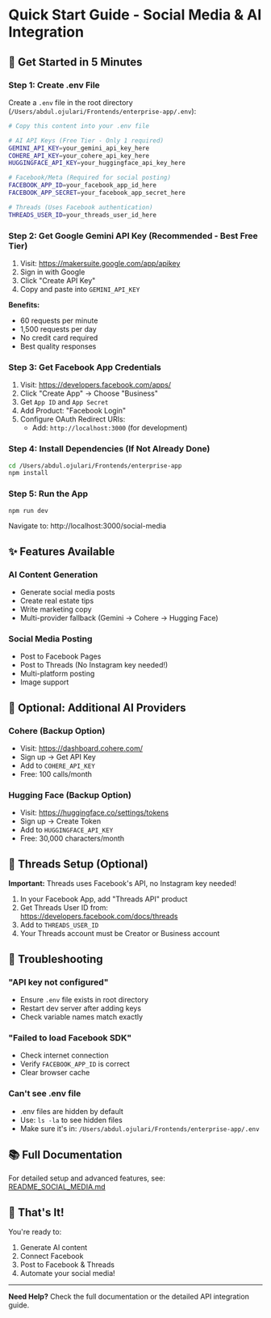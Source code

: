 # Quick Start Guide - Social Media & AI Integration

## 🚀 Get Started in 5 Minutes

### Step 1: Create .env File

Create a `.env` file in the root directory (`/Users/abdul.ojulari/Frontends/enterprise-app/.env`):

```bash
# Copy this content into your .env file

# AI API Keys (Free Tier - Only 1 required)
GEMINI_API_KEY=your_gemini_api_key_here
COHERE_API_KEY=your_cohere_api_key_here
HUGGINGFACE_API_KEY=your_huggingface_api_key_here

# Facebook/Meta (Required for social posting)
FACEBOOK_APP_ID=your_facebook_app_id_here
FACEBOOK_APP_SECRET=your_facebook_app_secret_here

# Threads (Uses Facebook authentication)
THREADS_USER_ID=your_threads_user_id_here
```

### Step 2: Get Google Gemini API Key (Recommended - Best Free Tier)

1. Visit: https://makersuite.google.com/app/apikey
2. Sign in with Google
3. Click "Create API Key"
4. Copy and paste into `GEMINI_API_KEY`

**Benefits:**
- 60 requests per minute
- 1,500 requests per day
- No credit card required
- Best quality responses

### Step 3: Get Facebook App Credentials

1. Visit: https://developers.facebook.com/apps/
2. Click "Create App" → Choose "Business"
3. Get `App ID` and `App Secret`
4. Add Product: "Facebook Login"
5. Configure OAuth Redirect URIs:
   - Add: `http://localhost:3000` (for development)

### Step 4: Install Dependencies (If Not Already Done)

```bash
cd /Users/abdul.ojulari/Frontends/enterprise-app
npm install
```

### Step 5: Run the App

```bash
npm run dev
```

Navigate to: http://localhost:3000/social-media

## ✨ Features Available

### AI Content Generation
- Generate social media posts
- Create real estate tips
- Write marketing copy
- Multi-provider fallback (Gemini → Cohere → Hugging Face)

### Social Media Posting
- Post to Facebook Pages
- Post to Threads (No Instagram key needed!)
- Multi-platform posting
- Image support

## 📝 Optional: Additional AI Providers

### Cohere (Backup Option)
- Visit: https://dashboard.cohere.com/
- Sign up → Get API Key
- Add to `COHERE_API_KEY`
- Free: 100 calls/month

### Hugging Face (Backup Option)
- Visit: https://huggingface.co/settings/tokens
- Sign up → Create Token
- Add to `HUGGINGFACE_API_KEY`
- Free: 30,000 characters/month

## 🎯 Threads Setup (Optional)

**Important:** Threads uses Facebook's API, no Instagram key needed!

1. In your Facebook App, add "Threads API" product
2. Get Threads User ID from: https://developers.facebook.com/docs/threads
3. Add to `THREADS_USER_ID`
4. Your Threads account must be Creator or Business account

## 🔧 Troubleshooting

### "API key not configured"
- Ensure `.env` file exists in root directory
- Restart dev server after adding keys
- Check variable names match exactly

### "Failed to load Facebook SDK"
- Check internet connection
- Verify `FACEBOOK_APP_ID` is correct
- Clear browser cache

### Can't see .env file
- .env files are hidden by default
- Use: `ls -la` to see hidden files
- Make sure it's in: `/Users/abdul.ojulari/Frontends/enterprise-app/.env`

## 📚 Full Documentation

For detailed setup and advanced features, see: [README_SOCIAL_MEDIA.md](./README_SOCIAL_MEDIA.md)

## 🎉 That's It!

You're ready to:
1. Generate AI content
2. Connect Facebook
3. Post to Facebook & Threads
4. Automate your social media!

---

**Need Help?** Check the full documentation or the detailed API integration guide.

